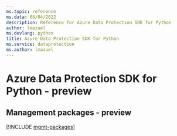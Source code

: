 ```yaml
---
ms.topic: reference
ms.data: 08/04/2022
description: Reference for Azure Data Protection SDK for Python
author: lmazuel
ms.devlang: python
title: Azure Data Protection SDK for Python
ms.service: dataprotection
ms.author: lmazuel
---
```

# Azure Data Protection SDK for Python - preview

## Management packages - preview
[!INCLUDE [mgmt-packages](data-protection-mgmt-index.md)]